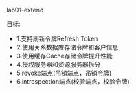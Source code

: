 lab01-extend

目标:

- 1.支持刷新令牌Refresh Token
- 2.使用关系数据库存储令牌和客户信息
- 3.使用缓存Cache存储令牌提升性能
- 4.授权服务器和资源服务器拆分
- 5.revoke端点(吊销端点，吊销令牌)
- 6.introspection端点(校验端点，校验令牌)
